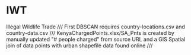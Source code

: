 # IWT
Illegal Wildlife Trade ///
First DBSCAN requires country-locations.csv and country-data.csv ///
KenyaChargedPoints.xlsx/SA_Pnts is created by manually updated "# people charged" from source URL and a GIS Spatial join of data points with urban shapefile data found online ///

